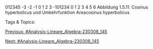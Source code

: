 012345
-3 -2 -1 0 1 2 3
-101234
0 1 2 3 4 5 6
Abbildung 1.5.11. Cosinus hyperbolicus und Umkehrfunktion Areacosinus hyperbolicus

   Tags & Topics:
   

[Previous: #Analysis-Lineare_Algebra-230308_145](Analysis-Lineare_Algebra-230308_145.md)

[Next: #Analysis-Lineare_Algebra-230308_145](Analysis-Lineare_Algebra-230308_145.md)